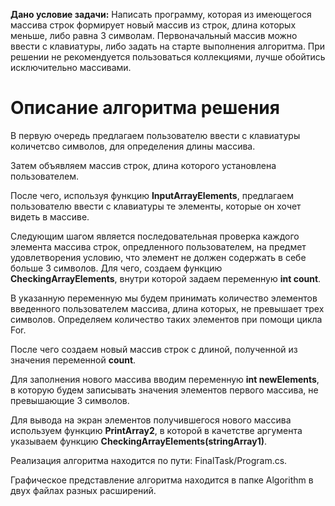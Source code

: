 **Дано условие задачи:** Написать программу, которая из имеющегося массива строк формирует новый массив из строк, длина которых меньше, либо равна 3 символам. 
Первоначальный массив можно ввести с клавиатуры, либо задать на старте выполнения алгоритма. При решении не рекомендуется пользоваться коллекциями, лучше обойтись исключительно массивами.

# Описание алгоритма решения #

В первую очередь предлагаем пользователю ввести с клавиатуры количетсво символов, для определения длины массива.

Затем объявляем массив строк, длина которого установлена пользователем.

После чего, используя функцию **InputArrayElements**, предлагаем пользователю ввести с клавиатуры те элементы, которые он хочет видеть в массиве.

Следующим шагом является последовательная проверка каждого элемента массива строк, опредленного пользователем, на предмет удовлетворения условию, что элемент не должен содержать в себе больше 3 символов.
Для чего, создаем функцию **CheckingArrayElements**, внутри которой задаем переменную **int count**.

В указанную переменную мы будем принимать количество элементов введенного пользователем массива, длина которых, не превышает трех символов. Определяем количество таких элементов при помощи цикла For.

После чего создаем новый массив строк с длиной, полученной из значения переменной **count**.

Для заполнения нового массива вводим переменную **int newElements**, в которую будем записывать значения элементов первого массива, не превышающие 3 символов.

Для вывода на экран элементов получившегося нового массива используем функцию **PrintArray2**, в которой в качетстве аргумента указываем функцию **CheckingArrayElements(stringArray1)**.

Реализация алгоритма находится по пути: FinalTask/Program.cs.

Графическое представление алгоритма находится в папке Algorithm в двух файлах разных расширений.



